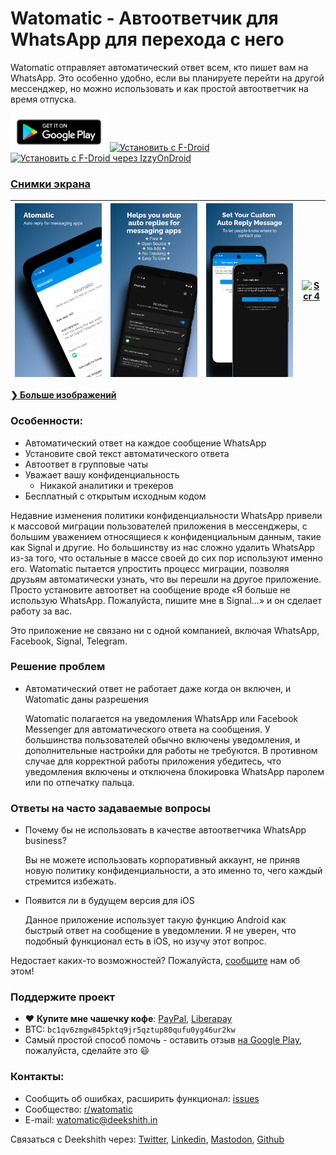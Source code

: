 <script href="language.js"></script>

# Watomatic - Автоответчик для WhatsApp для перехода с него

Watomatic отправляет автоматический ответ всем, кто пишет вам на WhatsApp. Это особенно удобно, если вы планируете перейти на другой мессенджер, но можно использовать и как простой автоответчик на время отпуска.

<a href='https://play.google.com/store/apps/details?id=com.parishod.watomatic&pcampaignid=pcampaignidMKT-Other-global-all-co-prtnr-py-PartBadge-Mar2515-1'><img alt='Установить с Google Play' src='../assets/en_badge_web_generic.png' height="60" /></a>
[<img src="https://gitlab.com/fdroid/artwork/-/raw/master/badge/get-it-on-en.svg" alt="Установить с F-Droid" height="60">](https://f-droid.org/en/packages/com.parishod.watomatic/)
<a href='https://apt.izzysoft.de/fdroid/index/apk/com.parishod.watomatic'><img alt='Установить с F-Droid через IzzyOnDroid' src='https://gitlab.com/IzzyOnDroid/repo/-/raw/master/assets/IzzyOnDroid.png' height="60" /></a>

### [Снимки экрана](/screenshots.md)

| [<img src="https://raw.githubusercontent.com/adeekshith/watomatic/main/media/screenshots/1.png" alt="Scr 1">][scr-page-link]  |  [<img src="https://raw.githubusercontent.com/adeekshith/watomatic/main/media/screenshots/2.png" alt="scr 2">][scr-page-link]  |  [<img src="https://raw.githubusercontent.com/adeekshith/watomatic/main/media/screenshots/3.png" alt="Scr 3">][scr-page-link]  |  [<img src="https://raw.githubusercontent.com/adeekshith/watomatic/main/media/screenshots/4.png" alt="Scr 4">][scr-page-link]  |
| ------------------------------------------- | ------------------------------------------ | ------- | ------ |

[**❯ Больше изображений**](/screenshots.md)

### Особенности:
- Автоматический ответ на каждое сообщение WhatsApp
- Установите свой текст автоматического ответа
- Автоответ в групповые чаты
- Уважает вашу конфиденциальность
  - Никакой аналитики и трекеров
- Бесплатный с открытым исходным кодом

Недавние изменения политики конфиденциальности WhatsApp привели к массовой миграции пользователей приложения в мессенджеры, с большим уважением относящиеся к конфиденциальным данным, такие как Signal и другие.
Но большинству из нас сложно удалить WhatsApp из-за того, что остальные в массе своей до сих пор используют именно его.
Watomatic пытается упростить процесс миграции, позволяя друзьям автоматически узнать, что вы перешли на другое приложение.
Просто установите автоответ на сообщение вроде «Я больше не использую WhatsApp.
Пожалуйста, пишите мне в Signal…» и он сделает работу за вас.

Это приложение не связано ни с одной компанией, включая WhatsApp, Facebook, Signal, Telegram.

### Решение проблем

- Автоматический ответ не работает даже когда он включен, и Watomatic даны разрешения
  
  Watomatic полагается на уведомления WhatsApp или Facebook Messenger для автоматического ответа на сообщения.
У большинства пользователей обычно включены уведомления, и дополнительные настройки для работы не требуются. В противном случае для корректной работы приложения убедитесь, что уведомления включены и отключена блокировка WhatsApp паролем или по отпечатку пальца.


### Ответы на часто задаваемые вопросы

- Почему бы не использовать в качестве автоответчика WhatsApp business?
  
  Вы не можете использовать корпоративный аккаунт, не приняв новую политику конфиденциальности, а это именно то, чего каждый стремится избежать.

- Появится ли в будущем версия для iOS
  
  Данное приложение использует такую функцию Android как быстрый ответ на сообщение в уведомлении. Я не уверен, что подобный функционал есть в iOS, но изучу этот вопрос.

Недостает каких-то возможностей? Пожалуйста, [сообщите](https://github.com/adeekshith/watomatic/issues) нам об этом!

### Поддержите проект

- ❤️ **Купите мне чашечку кофе**: [PayPal](https://paypal.me/deek), [Liberapay](https://liberapay.com/dk/donate)
- BTC: `bc1qv6zmgw845pktq9jr5qztup80qufu0yg46ur2kw`
- Самый простой способ помочь - оставить отзыв [на Google Play](https://play.google.com/store/apps/details?id=com.parishod.watomatic),
  пожалуйста, сделайте это 😃

### Контакты:

- Сообщить об ошибках, расширить функционал: [issues](https://github.com/adeekshith/watomatic/issues/)
- Сообщество: [r/watomatic](https://www.reddit.com/r/watomatic/)
- E-mail: watomatic@deekshith.in

Связаться с Deekshith через: [Twitter](https://twitter.com/adeekshith), [Linkedin](https://www.linkedin.com/in/adeekshith/), [Mastodon](https://mastodon.technology/@dsoft), [Github](https://github.com/adeekshith) 

[scr-page-link]: https://github.com/adeekshith/watomatic/tree/main/media/screenshots
